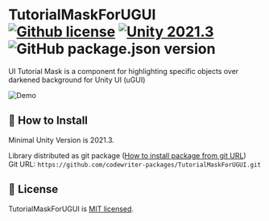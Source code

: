# TutorialMaskForUGUI [![Github license](https://img.shields.io/github/license/codewriter-packages/TutorialMaskForUGUI.svg?style=flat-square)](#) [![Unity 2021.3](https://img.shields.io/badge/Unity-2021.3+-2296F3.svg?style=flat-square)](#) ![GitHub package.json version](https://img.shields.io/github/package-json/v/codewriter-packages/TutorialMaskForUGUI?style=flat-square)

UI Tutorial Mask is a component for highlighting specific objects over darkened background for Unity UI (uGUI)

![Demo](https://github.com/codewriter-packages/TutorialMaskForUGUI/assets/26966368/4b31beed-3324-42d8-ad7c-62edcafb1bdc)

## :open_book: How to Install
Minimal Unity Version is 2021.3.

Library distributed as git package ([How to install package from git URL](https://docs.unity3d.com/Manual/upm-ui-giturl.html))
<br>Git URL: `https://github.com/codewriter-packages/TutorialMaskForUGUI.git`

## :green_book: License

TutorialMaskForUGUI is [MIT licensed](./LICENSE.md).
